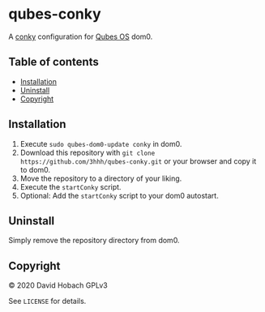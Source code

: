 # qubes-conky

A [conky](https://github.com/brndnmtthws/conky) configuration for [Qubes OS](https://www.qubes-os.org/) dom0.

## Table of contents

- [Installation](#installation)
- [Uninstall](#uninstall)
- [Copyright](#copyright)

## Installation

1. Execute `sudo qubes-dom0-update conky` in dom0.
2. Download this repository with `git clone https://github.com/3hhh/qubes-conky.git` or your browser and copy it to dom0.
3. Move the repository to a directory of your liking.
4. Execute the `startConky` script.
5. Optional: Add the `startConky` script to your dom0 autostart.

## Uninstall

Simply remove the repository directory from dom0.

## Copyright

© 2020 David Hobach
GPLv3

See `LICENSE` for details.
